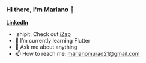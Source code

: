 ### Hi there, I'm Mariano 👋

**[LinkedIn](https://www.linkedin.com/in/marianomurad)**

- :shipit: Check out [iZap](https://izap.com.ar)
- 🌱 I’m currently learning Flutter 
- 💬 Ask me about anything
- 📫 How to reach me: marianomurad21@gmail.com

